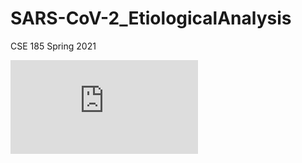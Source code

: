# SARS-CoV-2_EtiologicalAnalysis
CSE 185 Spring 2021

<embed src="https://github.com/rjeveloff/SARS-CoV-2_EtiologicalAnalysis/blob/main/CSE185%20report.pdf" type="application/pdf" />
